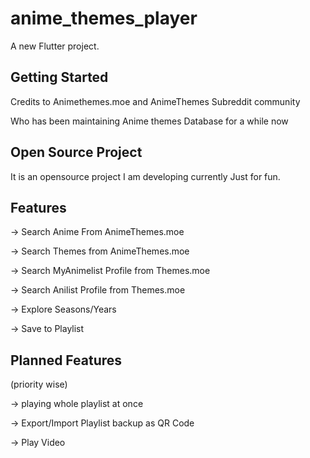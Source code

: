 # anime_themes_player

A new Flutter project.

## Getting Started

Credits to Animethemes.moe and AnimeThemes Subreddit community

Who has been maintaining Anime themes Database for a while now

## Open Source Project

It is an opensource project I am developing currently Just for fun.


## Features

-> Search Anime From AnimeThemes.moe

-> Search Themes from AnimeThemes.moe

-> Search MyAnimelist Profile from Themes.moe

-> Search Anilist Profile from Themes.moe

-> Explore Seasons/Years

-> Save to Playlist



## Planned Features 

(priority wise)

-> playing whole playlist at once

-> Export/Import Playlist backup as QR Code

-> Play Video


